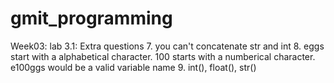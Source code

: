 # gmit_programming

Week03:
lab 3.1: Extra questions
7. you can't concatenate str and int
8. eggs start with a alphabetical character. 100 starts with a numberical character. e100ggs would be a valid variable name
9. int(), float(), str() 